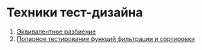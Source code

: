 #  Техники тест-дизайна
1. [Эквивалентное разбиение](https://docs.google.com/spreadsheets/d/1kwkRtunl_lGytQ_xUtv5R565Li2zjl3ndoGPv_XrSsY/edit?usp=sharing)
2. [Попарное тестирование функций фильтрации и сортировки](https://docs.google.com/spreadsheets/d/1jjjeKEFk_dNuu6kluvBCYCsmqHwKPMQGUK3t_zlrZpM/edit?usp=sharing)
